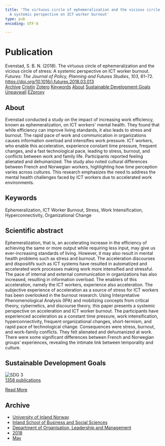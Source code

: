 ```yaml
---
title: 'The virtuous circle of ephemeralization and the vicious circle of stress:
  A systemic perspective on ICT worker burnout'
type: pub
encoding: UTF-8

---
```

<h1>Publication</h1>
<article id="csl-bib-container-TY7XPVPR" class="csl-bib-container">
  <div class="csl-bib-body"> <div class="csl-entry">Evenstad, S. B. N. (2018). The virtuous circle of ephemeralization and the vicious circle of stress: A systemic perspective on ICT worker burnout. <i>Futures: The Journal of Policy, Planning and Futures Studies</i>, <i>103</i>, 61–72. <a href="https://doi.org/10.1016/j.futures.2018.03.013">https://doi.org/10.1016/j.futures.2018.03.013</a></div> </div>
  <div class="csl-bib-buttons">
    <a href="#taxonomy-article-TY7XPVPR" alt="archive" class="csl-bib-button">Archive</a>
    <a href="https://app.cristin.no/results/show.jsf?id=1587320" alt="Cristin" class="csl-bib-button">Cristin</a>
    <a href="http://zotero.org/groups/5881554/items/TY7XPVPR" alt="Zotero" class="csl-bib-button">Zotero</a>
    <a href="#keywords-article-TY7XPVPR" alt="keywords" class="csl-bib-button">Keywords</a>
    <a href="#about-article-TY7XPVPR" alt="about_pub" class="csl-bib-button">About</a>
    <a href="#sdg-article-TY7XPVPR" alt="sdg" class="csl-bib-button">Sustainable Development Goals</a>
    <a href="https://doi.org/10.1016/j.futures.2018.03.013" alt="Unpaywall" class="csl-bib-button">Unpaywall</a>
    <a href="https://doi.org/10.1016/j.futures.2018.03.013" alt="EZproxy" class="csl-bib-button">EZproxy</a>
  </div>
  <div id="csl-bib-meta-container-TY7XPVPR"></div>
</article>
<div id="csl-bib-meta-TY7XPVPR" class="csl-bib-meta">
  <article id="about-article-TY7XPVPR" class="about_pub-article">
    <h1>About</h1>
    Evenstad conducted a study on the impact of increasing work efficiency, known as ephemeralization, on ICT workers' mental health. They found that while efficiency can improve living standards, it also leads to stress and burnout. The rapid pace of work and communication in organizations causes information overload and intensifies work pressure. ICT workers, who enable this acceleration, experience constant time pressure, frequent changes, and a fast technological pace, leading to stress, burnout, and conflicts between work and family life. Participants reported feeling alienated and dehumanized. The study also noted cultural differences between French and Norwegian workers, highlighting how time perception varies across cultures. This research emphasizes the need to address the mental health challenges faced by ICT workers due to accelerated work environments.
  </article>
  <article id="keywords-article-TY7XPVPR" class="keywords-article">
    <h1>Keywords</h1>
    Ephemeralization, ICT Worker Burnout, Stress, Work Intensification, Hyperconnectivity, Organizational Change
  </article>
  <article id="abstract-article-TY7XPVPR" class="abstract-article">
    <h1>Scientific abstract</h1>
    Ephemeralization, that is, an accelerating increase in the efficiency of achieving the same or more output while requiring less input, may give us ever-increasing standards of living. However, it may also result in mental health problems such as stress and burnout. The acceleration discourses and dispositifs such as ICT systems have resulted in automatized and accelerated work processes making work more intensified and stressful. The pace of internal and external communication in organizations has also increased, resulting in information overload. The enablers of this acceleration, namely the ICT workers, experience also acceleration. The subjective experience of acceleration as a source of stress for ICT workers has been overlooked in the burnout research. Using Interpretative Phenomenological Analysis (IPA) and mobilizing concepts from critical theory, cybernetics, and discourse theory, this paper presents a systemic perspective on acceleration and ICT worker burnout. The participants have experienced acceleration as a constant time pressure, work intensification, hyperconnectivity, frequent organizational changes, short-termism, and rapid pace of technological change. Consequences were stress, burnout, and work-family conflicts. They felt alienated and dehumanized at work. There were some significant differences between French and Norwegian groups’ experiences, revealing the intimate link between temporality and culture.
  </article>
  <article id="sdg-article-TY7XPVPR" class="sdg-article">
    <h1>Sustainable Development Goals</h1>
    <div class="sdg-container"><div id="sdg3" class="sdg">
        <img src="{{< params subfolder >}}images/sdg/sdg03_en.png" class="image" alt="SDG 3">
        <div class="sdg-overlay">
          <a href="/en/archive/?key=?sdg=3#archive" class="sdg-publication-count"><span>1358</span> publications</a>
          <p><a href="https://sdgs.un.org/goals/goal3" class="sdg-read-more">Read More</a></p>
        </div>
      </div></div>
  </article>
  <article id="taxonomy-article-TY7XPVPR" class="taxonomy-article">
    <h1>Archive</h1>
    <ul>
      <li>
        <a href="/en/archive/?key=3DCRN523">University of Inland Norway</a>
      </li>
      <li>
        <a href="/en/archive/?key=DU8Q9LN9">Inland School of Business and Social Sciences</a>
      </li>
      <li>
        <a href="/en/archive/?key=4LUWR3ZM">Department of Organisation, Leadership and Management</a>
      </li>
      <li>
        <a href="/en/archive/?key=32SCKVEY">2018</a>
      </li>
      <li>
        <a href="/en/archive/?key=5LM6UI7A">May</a>
      </li>
    </ul>
  </article>
</div>
